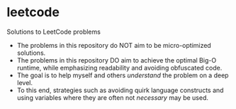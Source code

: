 # leetcode
Solutions to LeetCode problems

* The problems in this repository do NOT aim to be micro-optimized solutions.
* The problems in this repository DO aim to achieve the optimal Big-O runtime, while emphasizing readability and avoiding obfuscated code.
* The goal is to help myself and others *understand* the problem on a deep level.
* To this end, strategies such as avoiding quirk language constructs and using variables where they are often not *necessary* may be used.
